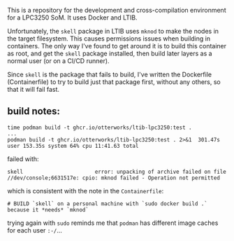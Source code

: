 This is a repository for the development and cross-compilation environment
for a LPC3250 SoM. It uses Docker and LTIB.

Unfortunately, the `skell` package in LTIB uses `mknod` to make the nodes in
the target filesystem. This causes permissions issues when building in
containers. The only way I've found to get around it is to build this
container as root, and get the `skell` package installed, then build later
layers as a normal user (or on a CI/CD runner).

Since `skell` is the package that fails to build, I've written the Dockerfile
(Containerfile) to try to build just that package first, without any others,
so that it will fail fast.

## build notes:

```
time podman build -t ghcr.io/otterworks/ltib-lpc3250:test . 
...
podman build -t ghcr.io/otterworks/ltib-lpc3250:test . 2>&1  301.47s user 153.35s system 64% cpu 11:41.63 total
```
failed with:
```
skell                       error: unpacking of archive failed on file //dev/console;6631517e: cpio: mknod failed - Operation not permitted
```
which is consistent with the note in the `Containerfile`:
```
# BUILD `skell` on a personal machine with `sudo docker build .` because it *needs* `mknod`
```
trying again with `sudo` reminds me that `podman` has different image caches for each user `:-/`...

